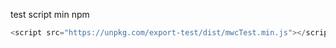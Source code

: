 test script min npm

```js
<script src="https://unpkg.com/export-test/dist/mwcTest.min.js"></script>
```
